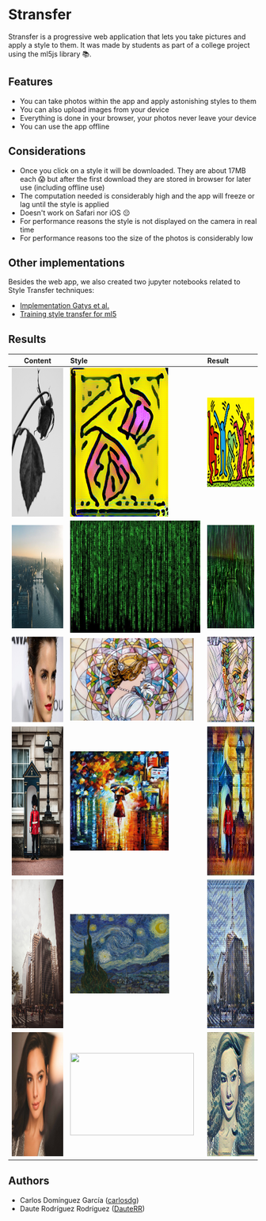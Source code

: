 # Stransfer

Stransfer is a progressive web application that lets you take pictures and apply a style to them. It was made by students as part of a college project using the ml5js library :books:.

## Features
* You can take photos within the app and apply astonishing styles to them
* You can also upload images from your device
* Everything is done in your browser, your photos never leave your device
* You can use the app offline

## Considerations
* Once you click on a style it will be downloaded. They are about 17MB each 😱 but after the first download they are stored in browser for later use (including offline use)
* The computation needed is considerably high and the app will freeze or lag until the style is applied
* Doesn't work on Safari nor iOS 😔
* For performance reasons the style is not displayed on the camera in real time
* For performance reasons too the size of the photos is considerably low

## Other implementations
Besides the web app, we also created two jupyter notebooks related to Style Transfer techniques:

* [Implementation Gatys et al.](https://github.com/carlosdg/NeuralStyleTransfer)
* [Training style transfer for ml5](https://github.com/carlosdg/TrainStyleTransfer)

## Results


| Content | Style | Result |
|:-------:|:------|:-------|
|    <img width="198" height="300" src="docs/images/Dance1987Content.jpg" /> | <img width="198" height="300" src="docs/images/Dance1987Result.png" /> | <img width="320" height="180" src="docs/images/Dance1987Style.jpg" /> |
| <img width="320" height="208" src="docs/images/MatrixContent.jpg" /> | <img width="320" height="226" src="docs/images/MatrixStyle.jpg" /> | <img width="320" height="208" src="docs/images/MatrixResult.jpg" /> |
| <img width="300" height="172" src="docs/images/MosaicContent.jpg" /> | <img width="250" height="166" src="docs/images/MosaicStyle.jpg" /> | <img width="300" height="172" src="docs/images/MosaicResult.png" /> |
| <img width="200" height="300" src="docs/images/RainbowPrincessContent.jpg" /> | <img width="199" height="200" src="docs/images/RainbowPrincessStyle.jpg" /> | <img width="200" height="300" src="docs/images/RainbowPrincessResult.png" />|
| <img width="200" height="300" src="docs/images/StarryNightContent.jpg" /> | <img width="200" height="160" src="docs/images/StarryNightStyle.jpg" /> | <img width="200" height="300" src="docs/images/StarryNightResult.png" /> |
| <img width="250" height="250" src="docs/images/TheWaveContent.jpg" /> | <img width="250" height="166" src="docs/images/TheWaveStyle.png" /> |<img width="250" height="250" src="docs/images/TheWaveResult.png" /> |

## Authors

* Carlos Domínguez García ([carlosdg](https://github.com/carlosdg))
* Daute Rodríguez Rodríguez ([DauteRR](https://github.com/DauteRR))
